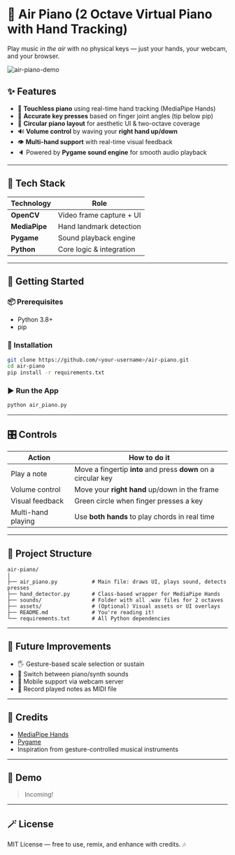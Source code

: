 # 🎹 Air Piano (2 Octave Virtual Piano with Hand Tracking)

Play music *in the air* with no physical keys — just your hands, your webcam, and your browser.

![air-piano-demo](demo.gif) <!-- Optional: Add demo GIF if available -->

## ✨ Features

- 👋 **Touchless piano** using real-time hand tracking (MediaPipe Hands)  
- 🎯 **Accurate key presses** based on finger joint angles (tip below pip)  
- 🔄 **Circular piano layout** for aesthetic UI & two-octave coverage  
- 🔊 **Volume control** by waving your **right hand up/down**  
- 👁️ **Multi-hand support** with real-time visual feedback  
- 🔈 Powered by **Pygame sound engine** for smooth audio playback  

---

## 🧠 Tech Stack

| Technology     | Role                           |
|----------------|--------------------------------|
| **OpenCV**     | Video frame capture + UI       |
| **MediaPipe**  | Hand landmark detection        |
| **Pygame**     | Sound playback engine          |
| **Python**     | Core logic & integration       |

---

## 🚀 Getting Started

### 📦 Prerequisites

- Python 3.8+
- pip

### 🔧 Installation

```bash
git clone https://github.com/<your-username>/air-piano.git
cd air-piano
pip install -r requirements.txt
```

### ▶️ Run the App

```bash
python air_piano.py
```

---

## 🎛️ Controls

| Action              | How to do it                                      |
|---------------------|--------------------------------------------------|
| Play a note         | Move a fingertip **into** and press **down** on a circular key |
| Volume control      | Move your **right hand** up/down in the frame    |
| Visual feedback     | Green circle when finger presses a key           |
| Multi-hand playing  | Use **both hands** to play chords in real time   |

---

## 📁 Project Structure

```
air-piano/
│
├── air_piano.py           # Main file: draws UI, plays sound, detects presses
├── hand_detector.py       # Class-based wrapper for MediaPipe Hands
├── sounds/                # Folder with all .wav files for 2 octaves
├── assets/                # (Optional) Visual assets or UI overlays
├── README.md              # You're reading it!
└── requirements.txt       # All Python dependencies
```

---

## 🎯 Future Improvements

- 🖐️ Gesture-based scale selection or sustain  
- 🎹 Switch between piano/synth sounds  
- 📱 Mobile support via webcam server  
- 💾 Record played notes as MIDI file  

---

## 🙌 Credits

- [MediaPipe Hands](https://google.github.io/mediapipe/solutions/hands)  
- [Pygame](https://www.pygame.org/docs/)  
- Inspiration from gesture-controlled musical instruments  

---

## 📸 Demo

> Incoming!

---

## 🪄 License

MIT License — free to use, remix, and enhance with credits. 🎶
